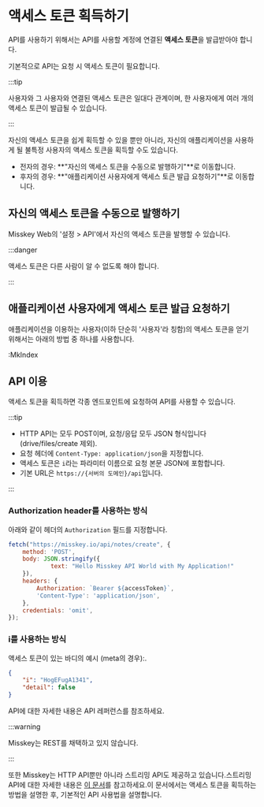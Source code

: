 # 액세스 토큰 획득하기

API를 사용하기 위해서는 API를 사용할 계정에 연결된 **액세스 토큰**을 발급받아야 합니다.

기본적으로 API는 요청 시 액세스 토큰이 필요합니다.

:::tip

사용자와 그 사용자와 연결된 액세스 토큰은 일대다 관계이며, 한 사용자에게 여러 개의 액세스 토큰이 발급될 수 있습니다.

:::

자신의 액세스 토큰을 쉽게 획득할 수 있을 뿐만 아니라, 자신의 애플리케이션을 사용하게 될 불특정 사용자의 액세스 토큰을 획득할 수도 있습니다.

- 전자의 경우: \*\*"자신의 액세스 토큰을 수동으로 발행하기"\*\*로 이동합니다.
- 후자의 경우: \*\*"애플리케이션 사용자에게 액세스 토큰 발급 요청하기"\*\*로 이동합니다.

## 자신의 액세스 토큰을 수동으로 발행하기

Misskey Web의 '설정 > API'에서 자신의 액세스 토큰을 발행할 수 있습니다.

:::danger

액세스 토큰은 다른 사람이 알 수 없도록 해야 합니다.

:::

## 애플리케이션 사용자에게 액세스 토큰 발급 요청하기

애플리케이션을 이용하는 사용자(이하 단순히 '사용자'라 칭함)의 액세스 토큰을 얻기 위해서는 아래의 방법 중 하나를 사용합니다.

:MkIndex

## API 이용

액세스 토큰을 획득하면 각종 엔드포인트에 요청하여 API를 사용할 수 있습니다.

:::tip

- HTTP API는 모두 POST이며, 요청/응답 모두 JSON 형식입니다(drive/files/create 제외).
- 요청 헤더에 `Content-Type: application/json`을 지정합니다.
- 액세스 토큰은 `i`라는 파라미터 이름으로 요청 본문 JSON에 포함합니다.
- 기본 URL은 `https://{서버의 도메인}/api`입니다.

:::

### Authorization header를 사용하는 방식

아래와 같이 헤더의 `Authorization` 필드를 지정합니다.

```js
fetch("https://misskey.io/api/notes/create", {
	method: 'POST',
	body: JSON.stringify({
			text: "Hello Misskey API World with My Application!"
	}),
	headers: {
		Authorization: `Bearer ${accessToken}`,
		'Content-Type': 'application/json',
	},
	credentials: 'omit',
});
```

### i를 사용하는 방식

액세스 토큰이 있는 바디의 예시 (meta의 경우):.

```json
{
    "i": "HogEFugA1341",
    "detail": false
}
```

<!--TODO:「APIリファレンス」をリンクに差し替え-->

API에 대한 자세한 내용은 API 레퍼런스를 참조하세요.

:::warning

Misskey는 REST를 채택하고 있지 않습니다.

:::

또한 Misskey는 HTTP API뿐만 아니라 스트리밍 API도 제공하고 있습니다.스트리밍 API에 대한 자세한 내용은 [이 문서](./streaming/)를 참고하세요.이 문서에서는 액세스 토큰을 획득하는 방법을 설명한 후, 기본적인 API 사용법을 설명합니다.
